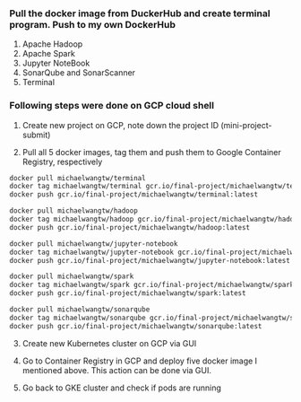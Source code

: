 ### Pull the docker image from DuckerHub and create terminal program. Push to my own DockerHub
1. Apache Hadoop
2. Apache Spark
3. Jupyter NoteBook
4. SonarQube and SonarScanner
5. Terminal

### Following steps were done on GCP cloud shell
1. Create new project on GCP, note down the project ID (mini-project-submit)

2. Pull all 5 docker images, tag them and push them to Google Container Registry, respectively 
``` sh
docker pull michaelwangtw/terminal
docker tag michaelwangtw/terminal gcr.io/final-project/michaelwangtw/terminal:latest
docker push gcr.io/final-project/michaelwangtw/terminal:latest

docker pull michaelwangtw/hadoop
docker tag michaelwangtw/hadoop gcr.io/final-project/michaelwangtw/hadoop:latest
docker push gcr.io/final-project/michaelwangtw/hadoop:latest

docker pull michaelwangtw/jupyter-notebook
docker tag michaelwangtw/jupyter-notebook gcr.io/final-project/michaelwangtw/jupyter-notebook:latest
docker push gcr.io/final-project/michaelwangtw/jupyter-notebook:latest

docker pull michaelwangtw/spark
docker tag michaelwangtw/spark gcr.io/final-project/michaelwangtw/spark:latest
docker push gcr.io/final-project/michaelwangtw/spark:latest

docker pull michaelwangtw/sonarqube
docker tag michaelwangtw/sonarqube gcr.io/final-project/michaelwangtw/sonarqube:latest
docker push gcr.io/final-project/michaelwangtw/sonarqube:latest
```

3. Create new Kubernetes cluster on GCP via GUI

4. Go to Container Registry in GCP and deploy five docker image I mentioned above. This action can be done via GUI.

5. Go back to GKE cluster and check if pods are running


